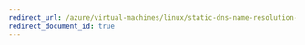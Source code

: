 ```yaml
---
redirect_url: /azure/virtual-machines/linux/static-dns-name-resolution-for-linux-on-azure-nodejs
redirect_document_id: true
---
```

